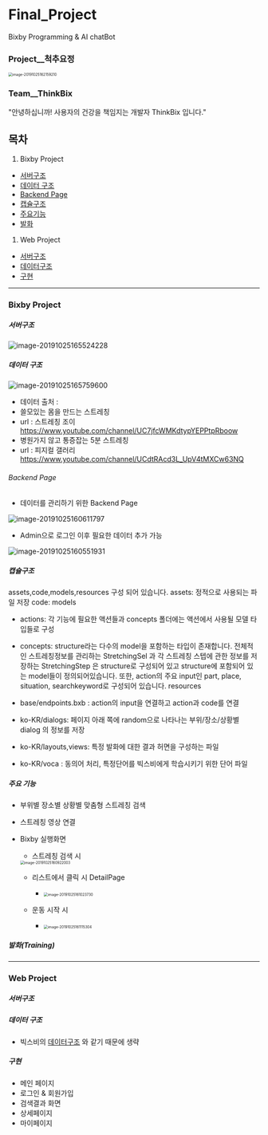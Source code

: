 # Final_Project
Bixby Programming  & AI chatBot
### Project__척추요정
<img src="https://lab.ssafy.com/jupang/final_project/raw/develop/images/logo.png" alt="image-20191025162159210" style="zoom:50%;" />

### Team__ThinkBix
"안녕하십니까! 사용자의 건강을 책임지는 개발자 ThinkBix 입니다."
## 목차
1. Bixby Project

- [서버구조](#menu1)
- [데이터 구조](#menu2)
- [Backend Page](#menu3)
- [캡슐구조](#menu4)
- [주요기능](#menu5)
- [발화](#menu6)

1. Web Project
- [서버구조](#menu7)
- [데이터구조](#menu2)
- [구현](#menu8)

---

### Bixby Project
##### 서버구조 <a id="menu1"></a>
![image-20191025165524228](https://lab.ssafy.com/jupang/final_project/raw/develop/images/server_architecture.png)

##### 데이터 구조 <a id="menu2"></a>
![image-20191025165759600](https://lab.ssafy.com/jupang/final_project/raw/develop/images/database.png)

- 데이터 출처 :
- 쓸모있는 몸을 만드는 스트레칭
- url : 스트레칭 조이 https://www.youtube.com/channel/UC7jfcWMKdtypYEPPtpRboow
- 병원가지 않고 통증잡는 5분 스트레칭
- url : 피지컬 갤러리 https://www.youtube.com/channel/UCdtRAcd3L_UpV4tMXCw63NQ

###### Backend Page <a id="menu3"></a>
* 데이터를 관리하기 위한 Backend Page

![image-20191025160611797](https://lab.ssafy.com/jupang/final_project/raw/develop/images/backendpage_login.png)
* Admin으로 로그인 이후 필요한 데이터 추가 가능

![image-20191025160551931](https://lab.ssafy.com/jupang/final_project/raw/develop/images/backendpage.png)

##### 캡슐구조 <a id="menu4"></a>
assets,code,models,resources 구성 되어 있습니다.
assets: 정적으로 사용되는 파일 저장
code:
models
- actions: 각 기능에 필요한 액션들과 concepts 폴더에는 액션에서 사용될 모델 타입들로 구성

- concepts: structure라는 다수의 model을 포함하는 타입이 존재합니다. 전체적인 스트레칭정보를 관리하는 StretchingSel 과 각 스트레칭 스텝에 관한 정보를 저장하는 StretchingStep 은 structure로 구성되어 있고 structure에 포함되어 있는 model들이 정의되어있습니다. 또한, action의 주요 input인 part, place, situation, searchkeyword로 구성되어 있습니다.
resources

- base/endpoints.bxb : action의 input을 연결하고 action과 code를 연결

- ko-KR/dialogs: 페이지 아래 쪽에 random으로 나타나는 부위/장소/상황별 dialog 의 정보를 저장

- ko-KR/layouts,views: 특정 발화에 대한 결과 허면을 구성하는 파일

- ko-KR/voca : 동의어 처리, 특정단어를 빅스비에게 학습시키기 위한 단어 파일

##### 주요 기능 <a id="menu5"></a>
- 부위별 장소별 상황별 맞춤형 스트레칭 검색
- 스트레칭 영상 연결
- Bixby 실행화면
  * 스트레칭 검색 시

  <img src="https://lab.ssafy.com/jupang/final_project/raw/develop/images/apppage.png" alt="image-20191025160922003" style="zoom:50%; align-items:left" />

  * 리스트에서 클릭 시 DetailPage

    - <img src="https://lab.ssafy.com/jupang/final_project/raw/develop/images/appdetail.png" alt="image-20191025161023730" style="zoom:50%;" />

  * 운동 시작 시

    - <img src="https://lab.ssafy.com/jupang/final_project/raw/develop/images/appstep.png" alt="image-20191025161115304" style="zoom:50%;" />


##### 발화(Training) <a id="menu6"></a>

---
### Web Project
##### 서버구조 <a id = "menu7"></a>

##### 데이터 구조
 - 빅스비의 [데이터구조](#menu2) 와 같기 때문에 생략

##### 구현<a id="menu8"></a>
 - 메인 페이지
 - 로그인 & 회원가입
 - 검색결과 화면
 - 상세페이지
 - 마이페이지
